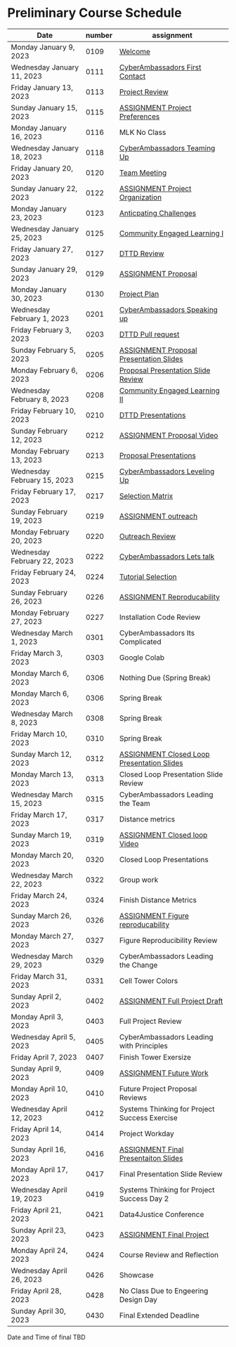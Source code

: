 # Preliminary Course Schedule  

| Date |  number | assignment |
|------|---------|------------|
|  Monday January 9, 2023  | 0109 |  [Welcome](0109-Welcome) |
|  Wednesday January 11, 2023  | 0111 |  [CyberAmbassadors First Contact](0111-CyberAmbassadors_First_Contact) |
|  Friday January 13, 2023  | 0113 |  [Project Review](0113-Project_Review) |
|  Sunday January 15, 2023  | 0115 |  [ASSIGNMENT Project Preferences](0115-ASSIGNMENT_Project_Preferences) |
| Monday January 16, 2023   | 0116 | MLK No Class |
|  Wednesday January 18, 2023  | 0118 |  [CyberAmbassadors Teaming Up](0118-CyberAmbassadors_Teaming_Up) |
|  Friday January 20, 2023  | 0120 |  [Team Meeting](0120-Team_Meeting) |
|  Sunday January 22, 2023  | 0122 |  [ASSIGNMENT Project Organization](0122-ASSIGNMENT_Project_Organization) |
|  Monday January 23, 2023  | 0123 |  [Anticpating Challenges](0123-Anticpating_Challenges) |
|  Wednesday January 25, 2023  | 0125 |  [Community Engaged Learning I](0125-Community_Engaged_Learning_I) |
|  Friday January 27, 2023  | 0127 |  [DTTD Review](0127-DTTD_Review) |
|  Sunday January 29, 2023  | 0129 |  [ASSIGNMENT Proposal](0129-ASSIGNMENT_Proposal) |
|  Monday January 30, 2023  | 0130 |  [Project Plan](0130-Project_Plan) |
|  Wednesday February 1, 2023  | 0201 |  [CyberAmbassadors Speaking up](0201-CyberAmbassadors_Speaking_up) |
|  Friday February 3, 2023  | 0203 |  [DTTD Pull request](0203-DTTD_Pull_request) |
|  Sunday February 5, 2023  | 0205 |  [ASSIGNMENT Proposal Presentation Slides](0205-ASSIGNMENT_Proposal_Presentation_Slides) |
|  Monday February 6, 2023  | 0206 |  [Proposal Presentation Slide Review](0206-Proposal_Presentation_Slide_Review) |
|  Wednesday February 8, 2023  | 0208 |  [Community Engaged Learning II](0208-Community_Engaged_Learning_II) |
|  Friday February 10, 2023  | 0210 |  [DTTD Presentations](0210-DTTD_Presentations) |
|  Sunday February 12, 2023  | 0212 |  [ASSIGNMENT Proposal Video](0212-ASSIGNMENT_Proposal_Video) |
|  Monday February 13, 2023  | 0213 |  [Proposal Presentations](0213-Proposal_Presentations) |
|  Wednesday February 15, 2023  | 0215 |  [CyberAmbassadors Leveling Up](0215-CyberAmbassadors_Leveling_Up) |
|  Friday February 17, 2023  | 0217 |  [Selection Matrix](0217-Selection_Matrix) |
|  Sunday February 19, 2023  | 0219 |  [ASSIGNMENT outreach](0219-ASSIGNMENT_outreach) |
|  Monday February 20, 2023  | 0220 |  [Outreach Review](0220-Outreach_Review) |
|  Wednesday February 22, 2023  | 0222 |  [CyberAmbassadors Lets talk](0222-CyberAmbassadors_Lets_talk) |
|  Friday February 24, 2023  | 0224 |  [Tutorial Selection](0224-Tutorial_Selection) |
|  Sunday February 26, 2023  | 0226 |  [ASSIGNMENT Reproducability](0226-ASSIGNMENT_Reproducability) |
| Monday February 27, 2023   | 0227 | Installation Code Review |
| Wednesday March 1, 2023   | 0301 | CyberAmbassadors Its Complicated |
| Friday March 3, 2023   | 0303 | Google Colab |
| Monday March 6, 2023   | 0306 | Nothing Due (Spring Break) |
| Monday March 6, 2023   | 0306 | Spring Break |
| Wednesday March 8, 2023   | 0308 | Spring Break |
| Friday March 10, 2023   | 0310 | Spring Break |
|  Sunday March 12, 2023  | 0312 |  [ASSIGNMENT Closed Loop Presentation Slides](0312-ASSIGNMENT_Closed_Loop_Presentation_Slides) |
| Monday March 13, 2023   | 0313 | Closed Loop Presentation Slide Review |
| Wednesday March 15, 2023   | 0315 | CyberAmbassadors Leading the Team |
| Friday March 17, 2023   | 0317 | Distance metrics |
|  Sunday March 19, 2023  | 0319 |  [ASSIGNMENT Closed loop Video](0319-ASSIGNMENT_Closed_loop_Video) |
| Monday March 20, 2023   | 0320 | Closed Loop Presentations |
| Wednesday March 22, 2023   | 0322 | Group work |
| Friday March 24, 2023   | 0324 | Finish Distance Metrics |
|  Sunday March 26, 2023  | 0326 |  [ASSIGNMENT Figure reproducability](0326-ASSIGNMENT_Figure_reproducability) |
| Monday March 27, 2023   | 0327 | Figure Reproducibility Review |
| Wednesday March 29, 2023   | 0329 | CyberAmbassadors Leading the Change |
| Friday March 31, 2023   | 0331 | Cell Tower Colors |
|  Sunday April 2, 2023  | 0402 |  [ASSIGNMENT Full Project Draft](0402-ASSIGNMENT_Full_Project_Draft) |
| Monday April 3, 2023   | 0403 | Full Project Review |
| Wednesday April 5, 2023   | 0405 | CyberAmbassadors Leading with Principles |
| Friday April 7, 2023   | 0407 | Finish Tower Exersize |
|  Sunday April 9, 2023  | 0409 |  [ASSIGNMENT Future Work](0409-ASSIGNMENT_Future_Work) |
| Monday April 10, 2023   | 0410 | Future Project Proposal Reviews |
| Wednesday April 12, 2023   | 0412 | Systems Thinking for Project Success Exercise |
| Friday April 14, 2023   | 0414 | Project Workday |
|  Sunday April 16, 2023  | 0416 |  [ASSIGNMENT Final Presentaiton Slides](0416-ASSIGNMENT_Final_Presentaiton_Slides) |
| Monday April 17, 2023   | 0417 | Final Presentation Slide Review |
| Wednesday April 19, 2023   | 0419 | Systems Thinking for Project Success Day 2 |
| Friday April 21, 2023   | 0421 | Data4Justice Conference |
|  Sunday April 23, 2023  | 0423 |  [ASSIGNMENT Final Project](0423-ASSIGNMENT_Final_Project) |
| Monday April 24, 2023   | 0424 | Course Review and Reflection |
| Wednesday April 26, 2023   | 0426 | Showcase |
| Friday April 28, 2023   | 0428 | No Class Due to Engeering Design Day |
| Sunday April 30, 2023   | 0430 | Final Extended Deadline |

Date and Time of final TBD
